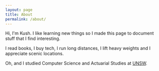 ```yaml
---
layout: page
title: About
permalink: /about/
---
```


Hi, I'm Kush. I like learning new things so I made this page to document stuff that I find interesting. 

I read books, I buy tech, I run long distances, I lift heavy weights and I appreciate scenic locations.

Oh, and I studied Computer Science and Actuarial Studies at [UNSW](https://www.unsw.edu.au/). 

